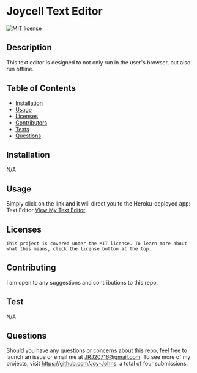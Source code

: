 # Joycell Text Editor

  [![MIT license](https://img.shields.io/badge/License-MIT-blue.svg)](https://mit-license.org/)

  ## Description
  This text editor is designed to not only run in the user's browser, but also run offline. 


  ## Table of Contents
  * [Installation](#installation)
  * [Usage](#usage)
  * [Licenses](#licenses)
  * [Contributors](#contributors)
  * [Tests](#tests)
  * [Questions](#questions)
  
  ## Installation
  N/A

  ## Usage
  Simply click on the link and it will direct you to the Heroku-deployed app: Text Editor [View My Text Editor](https://joycell-text-editor.herokuapp.com/)

  ## Licenses
    This project is covered under the MIT license. To learn more about what this means, click the license button at the top.

  ## Contributing
  I am open to any suggestions and contributions to this repo.

  ## Test
  N/A


  ## Questions
  Should you have any questions or concerns about this repo, feel free to launch an issue or email me at 
  JRJ20716@gmail.com. To see more of my projects, visit https://github.com/Joy-Johns. a total of four submissions.

